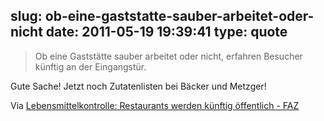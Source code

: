 slug: ob-eine-gaststatte-sauber-arbeitet-oder-nicht
date: 2011-05-19 19:39:41
type: quote
---

> Ob eine Gaststätte sauber arbeitet oder nicht, erfahren Besucher künftig an der Eingangstür.

Gute Sache! Jetzt noch Zutatenlisten bei Bäcker und Metzger!

 Via [Lebensmittelkontrolle: Restaurants werden künftig öffentlich - FAZ](http://www.faz.net/s/RubEC1ACFE1EE274C81BCD3621EF555C83C/Doc~E7CEBB68939C84C0D92F700CDB6ABE091~ATpl~Ecommon~Scontent.html)

